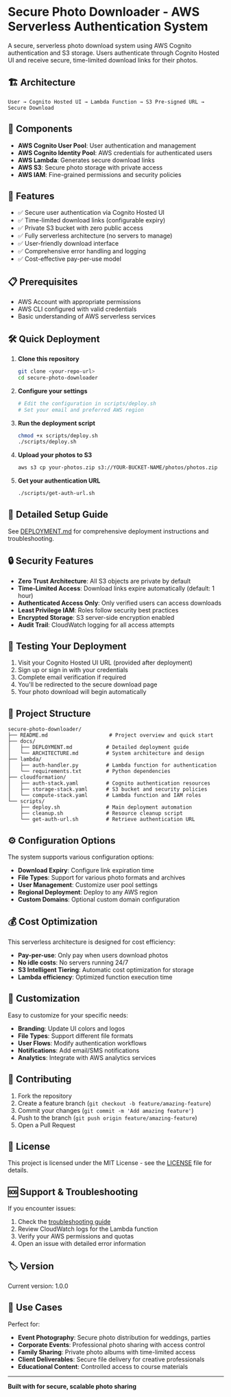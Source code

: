 # Secure Photo Downloader - AWS Serverless Authentication System

A secure, serverless photo download system using AWS Cognito authentication and S3 storage. Users authenticate through Cognito Hosted UI and receive secure, time-limited download links for their photos.

## 🏗️ Architecture

```
User → Cognito Hosted UI → Lambda Function → S3 Pre-signed URL → Secure Download
```

## 🔧 Components

- **AWS Cognito User Pool**: User authentication and management
- **AWS Cognito Identity Pool**: AWS credentials for authenticated users  
- **AWS Lambda**: Generates secure download links
- **AWS S3**: Secure photo storage with private access
- **AWS IAM**: Fine-grained permissions and security policies

## 🚀 Features

- ✅ Secure user authentication via Cognito Hosted UI
- ✅ Time-limited download links (configurable expiry)
- ✅ Private S3 bucket with zero public access
- ✅ Fully serverless architecture (no servers to manage)
- ✅ User-friendly download interface
- ✅ Comprehensive error handling and logging
- ✅ Cost-effective pay-per-use model

## 📋 Prerequisites

- AWS Account with appropriate permissions
- AWS CLI configured with valid credentials
- Basic understanding of AWS serverless services

## 🛠️ Quick Deployment

1. **Clone this repository**
   ```bash
   git clone <your-repo-url>
   cd secure-photo-downloader
   ```

2. **Configure your settings**
   ```bash
   # Edit the configuration in scripts/deploy.sh
   # Set your email and preferred AWS region
   ```

3. **Run the deployment script**
   ```bash
   chmod +x scripts/deploy.sh
   ./scripts/deploy.sh
   ```

4. **Upload your photos to S3**
   ```bash
   aws s3 cp your-photos.zip s3://YOUR-BUCKET-NAME/photos/photos.zip
   ```

5. **Get your authentication URL**
   ```bash
   ./scripts/get-auth-url.sh
   ```

## 📖 Detailed Setup Guide

See [DEPLOYMENT.md](docs/DEPLOYMENT.md) for comprehensive deployment instructions and troubleshooting.

## 🔒 Security Features

- **Zero Trust Architecture**: All S3 objects are private by default
- **Time-Limited Access**: Download links expire automatically (default: 1 hour)
- **Authenticated Access Only**: Only verified users can access downloads
- **Least Privilege IAM**: Roles follow security best practices
- **Encrypted Storage**: S3 server-side encryption enabled
- **Audit Trail**: CloudWatch logging for all access attempts

## 🧪 Testing Your Deployment

1. Visit your Cognito Hosted UI URL (provided after deployment)
2. Sign up or sign in with your credentials
3. Complete email verification if required
4. You'll be redirected to the secure download page
5. Your photo download will begin automatically

## 📁 Project Structure

```
secure-photo-downloader/
├── README.md                    # Project overview and quick start
├── docs/
│   ├── DEPLOYMENT.md           # Detailed deployment guide
│   └── ARCHITECTURE.md         # System architecture and design
├── lambda/
│   ├── auth-handler.py         # Lambda function for authentication
│   └── requirements.txt        # Python dependencies
├── cloudformation/
│   ├── auth-stack.yaml         # Cognito authentication resources
│   ├── storage-stack.yaml      # S3 bucket and security policies
│   └── compute-stack.yaml      # Lambda function and IAM roles
└── scripts/
    ├── deploy.sh               # Main deployment automation
    ├── cleanup.sh              # Resource cleanup script
    └── get-auth-url.sh         # Retrieve authentication URL
```

## ⚙️ Configuration Options

The system supports various configuration options:

- **Download Expiry**: Configure link expiration time
- **File Types**: Support for various photo formats and archives
- **User Management**: Customize user pool settings
- **Regional Deployment**: Deploy to any AWS region
- **Custom Domains**: Optional custom domain configuration

## 💰 Cost Optimization

This serverless architecture is designed for cost efficiency:

- **Pay-per-use**: Only pay when users download photos
- **No idle costs**: No servers running 24/7
- **S3 Intelligent Tiering**: Automatic cost optimization for storage
- **Lambda efficiency**: Optimized function execution time

## 🔧 Customization

Easy to customize for your specific needs:

- **Branding**: Update UI colors and logos
- **File Types**: Support different file formats
- **User Flows**: Modify authentication workflows
- **Notifications**: Add email/SMS notifications
- **Analytics**: Integrate with AWS analytics services

## 🤝 Contributing

1. Fork the repository
2. Create a feature branch (`git checkout -b feature/amazing-feature`)
3. Commit your changes (`git commit -m 'Add amazing feature'`)
4. Push to the branch (`git push origin feature/amazing-feature`)
5. Open a Pull Request

## 📄 License

This project is licensed under the MIT License - see the [LICENSE](LICENSE) file for details.

## 🆘 Support & Troubleshooting

If you encounter issues:

1. Check the [troubleshooting guide](docs/DEPLOYMENT.md#troubleshooting)
2. Review CloudWatch logs for the Lambda function
3. Verify your AWS permissions and quotas
4. Open an issue with detailed error information

## 🏷️ Version

Current version: 1.0.0

## 🌟 Use Cases

Perfect for:
- **Event Photography**: Secure photo distribution for weddings, parties
- **Corporate Events**: Professional photo sharing with access control
- **Family Sharing**: Private photo albums with time-limited access
- **Client Deliverables**: Secure file delivery for creative professionals
- **Educational Content**: Controlled access to course materials

---

**Built with for secure, scalable photo sharing**


